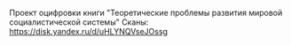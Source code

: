 Проект оцифровки книги "Теоретические проблемы развития мировой социалистической системы"
Сканы: https://disk.yandex.ru/d/uHLYNQVseJOssg
